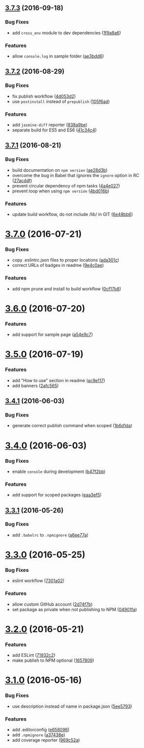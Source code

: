 <a name="3.7.3"></a>
## [3.7.3](https://github.com/fczbkk/generator-jslib/compare/v3.7.2...v3.7.3) (2016-09-18)


### Bug Fixes

* add `cross_env` module to dev dependencies ([1f9a8a6](https://github.com/fczbkk/generator-jslib/commit/1f9a8a6))


### Features

* allow `console.log` in sample folder ([ae3bdd6](https://github.com/fczbkk/generator-jslib/commit/ae3bdd6))



<a name="3.7.2"></a>
## [3.7.2](https://github.com/fczbkk/generator-jslib/compare/v3.7.1...v3.7.2) (2016-08-29)


### Bug Fixes

* fix publish workflow ([4d053d2](https://github.com/fczbkk/generator-jslib/commit/4d053d2))
* use `postinstall` instead of `prepublish` ([105f6ad](https://github.com/fczbkk/generator-jslib/commit/105f6ad))


### Features

* add `jasmine-diff` reporter ([838a9be](https://github.com/fczbkk/generator-jslib/commit/838a9be))
* separate build for ES5 and ES6 ([41c34c4](https://github.com/fczbkk/generator-jslib/commit/41c34c4))



<a name="3.7.1"></a>
## [3.7.1](https://github.com/fczbkk/generator-jslib/compare/v3.7.0...v3.7.1) (2016-08-21)


### Bug Fixes

* build documentation on `npm version` ([ae28d3b](https://github.com/fczbkk/generator-jslib/commit/ae28d3b))
* overcome the bug in Babel that ignores the `ignore` option in RC ([27acddf](https://github.com/fczbkk/generator-jslib/commit/27acddf))
* prevent circular dependency of npm tasks ([4a4e027](https://github.com/fczbkk/generator-jslib/commit/4a4e027))
* prevent loop when using `npm version` ([4bd016b](https://github.com/fczbkk/generator-jslib/commit/4bd016b))


### Features

* update build workflow, do not include /lib/ in GIT ([6e48bb6](https://github.com/fczbkk/generator-jslib/commit/6e48bb6))



<a name="3.7.0"></a>
# [3.7.0](https://github.com/fczbkk/generator-jslib/compare/v3.6.0...v3.7.0) (2016-07-21)


### Bug Fixes

* copy .eslintrc.json files to proper locations ([ada301c](https://github.com/fczbkk/generator-jslib/commit/ada301c))
* correct URLs of badges in readme ([9e4c0ae](https://github.com/fczbkk/generator-jslib/commit/9e4c0ae))


### Features

* add npm prune and install to build workflow ([0cf17b8](https://github.com/fczbkk/generator-jslib/commit/0cf17b8))



<a name="3.6.0"></a>
# [3.6.0](https://github.com/fczbkk/generator-jslib/compare/v3.5.0...v3.6.0) (2016-07-20)


### Features

* add support for sample page ([a54e9c7](https://github.com/fczbkk/generator-jslib/commit/a54e9c7))



<a name="3.5.0"></a>
# [3.5.0](https://github.com/fczbkk/generator-jslib/compare/v3.4.1...v3.5.0) (2016-07-19)


### Features

* add "How to use" section in readme ([ac9e117](https://github.com/fczbkk/generator-jslib/commit/ac9e117))
* add banners ([2afc565](https://github.com/fczbkk/generator-jslib/commit/2afc565))



<a name="3.4.1"></a>
## [3.4.1](https://github.com/fczbkk/generator-jslib/compare/v3.4.0...v3.4.1) (2016-06-03)


### Bug Fixes

* generate correct publish command when scoped ([1b6d1da](https://github.com/fczbkk/generator-jslib/commit/1b6d1da))



<a name="3.4.0"></a>
# [3.4.0](https://github.com/fczbkk/generator-jslib/compare/v3.3.1...v3.4.0) (2016-06-03)


### Bug Fixes

* enable `console` during development ([b47f2bb](https://github.com/fczbkk/generator-jslib/commit/b47f2bb))


### Features

* add support for scoped packages ([eaa3ef5](https://github.com/fczbkk/generator-jslib/commit/eaa3ef5))



<a name="3.3.1"></a>
## [3.3.1](https://github.com/fczbkk/generator-jslib/compare/v3.3.0...v3.3.1) (2016-05-26)


### Bug Fixes

* add `.babelrc` to `.npmignore` ([a6ee77a](https://github.com/fczbkk/generator-jslib/commit/a6ee77a))



<a name="3.3.0"></a>
# [3.3.0](https://github.com/fczbkk/generator-jslib/compare/v3.2.0...v3.3.0) (2016-05-25)


### Bug Fixes

* eslint workflow ([7301a02](https://github.com/fczbkk/generator-jslib/commit/7301a02))


### Features

* allow custom GitHub account ([2d74f7b](https://github.com/fczbkk/generator-jslib/commit/2d74f7b))
* set package as private when not publishing to NPM ([04901fa](https://github.com/fczbkk/generator-jslib/commit/04901fa))



<a name="3.2.0"></a>
# [3.2.0](https://github.com/fczbkk/generator-jslib/compare/v3.1.0...v3.2.0) (2016-05-21)


### Features

* add ESLint ([71932c2](https://github.com/fczbkk/generator-jslib/commit/71932c2))
* make publish to NPM optional ([1657809](https://github.com/fczbkk/generator-jslib/commit/1657809))



<a name="3.1.0"></a>
# [3.1.0](https://github.com/fczbkk/generator-jslib/compare/v2.0.0...v3.1.0) (2016-05-16)


### Bug Fixes

* use description instead of name in package.json ([5ee5793](https://github.com/fczbkk/generator-jslib/commit/5ee5793))


### Features

* add .editorconfig ([e658096](https://github.com/fczbkk/generator-jslib/commit/e658096))
* add `.npmignore` ([a37438e](https://github.com/fczbkk/generator-jslib/commit/a37438e))
* add coverage reporter ([969c52a](https://github.com/fczbkk/generator-jslib/commit/969c52a))



